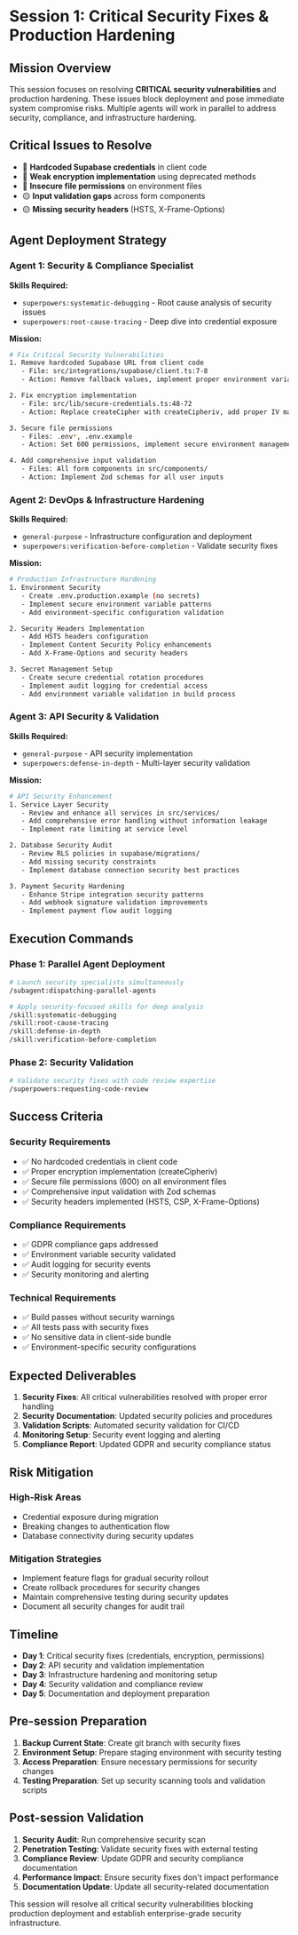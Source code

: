 # Session 1: Critical Security Fixes & Production Hardening

## Mission Overview
This session focuses on resolving **CRITICAL security vulnerabilities** and production hardening. These issues block deployment and pose immediate system compromise risks. Multiple agents will work in parallel to address security, compliance, and infrastructure hardening.

## Critical Issues to Resolve
- 🔴 **Hardcoded Supabase credentials** in client code
- 🔴 **Weak encryption implementation** using deprecated methods
- 🔴 **Insecure file permissions** on environment files
- 🟡 **Input validation gaps** across form components
- 🟡 **Missing security headers** (HSTS, X-Frame-Options)

## Agent Deployment Strategy

### **Agent 1: Security & Compliance Specialist**
**Skills Required:**
- `superpowers:systematic-debugging` - Root cause analysis of security issues
- `superpowers:root-cause-tracing` - Deep dive into credential exposure

**Mission:**
```bash
# Fix Critical Security Vulnerabilities
1. Remove hardcoded Supabase URL from client code
   - File: src/integrations/supabase/client.ts:7-8
   - Action: Remove fallback values, implement proper environment variable handling

2. Fix encryption implementation
   - File: src/lib/secure-credentials.ts:48-72
   - Action: Replace createCipher with createCipheriv, add proper IV management

3. Secure file permissions
   - Files: .env*, .env.example
   - Action: Set 600 permissions, implement secure environment management

4. Add comprehensive input validation
   - Files: All form components in src/components/
   - Action: Implement Zod schemas for all user inputs
```

### **Agent 2: DevOps & Infrastructure Hardening**
**Skills Required:**
- `general-purpose` - Infrastructure configuration and deployment
- `superpowers:verification-before-completion` - Validate security fixes

**Mission:**
```bash
# Production Infrastructure Hardening
1. Environment Security
   - Create .env.production.example (no secrets)
   - Implement secure environment variable patterns
   - Add environment-specific configuration validation

2. Security Headers Implementation
   - Add HSTS headers configuration
   - Implement Content Security Policy enhancements
   - Add X-Frame-Options and security headers

3. Secret Management Setup
   - Create secure credential rotation procedures
   - Implement audit logging for credential access
   - Add environment variable validation in build process
```

### **Agent 3: API Security & Validation**
**Skills Required:**
- `general-purpose` - API security implementation
- `superpowers:defense-in-depth` - Multi-layer security validation

**Mission:**
```bash
# API Security Enhancement
1. Service Layer Security
   - Review and enhance all services in src/services/
   - Add comprehensive error handling without information leakage
   - Implement rate limiting at service level

2. Database Security Audit
   - Review RLS policies in supabase/migrations/
   - Add missing security constraints
   - Implement database connection security best practices

3. Payment Security Hardening
   - Enhance Stripe integration security patterns
   - Add webhook signature validation improvements
   - Implement payment flow audit logging
```

## Execution Commands

### **Phase 1: Parallel Agent Deployment**
```bash
# Launch security specialists simultaneously
/subagent:dispatching-parallel-agents

# Apply security-focused skills for deep analysis
/skill:systematic-debugging
/skill:root-cause-tracing
/skill:defense-in-depth
/skill:verification-before-completion
```

### **Phase 2: Security Validation**
```bash
# Validate security fixes with code review expertise
/superpowers:requesting-code-review
```

## Success Criteria

### **Security Requirements**
- ✅ No hardcoded credentials in client code
- ✅ Proper encryption implementation (createCipheriv)
- ✅ Secure file permissions (600) on all environment files
- ✅ Comprehensive input validation with Zod schemas
- ✅ Security headers implemented (HSTS, CSP, X-Frame-Options)

### **Compliance Requirements**
- ✅ GDPR compliance gaps addressed
- ✅ Environment variable security validated
- ✅ Audit logging for security events
- ✅ Security monitoring and alerting

### **Technical Requirements**
- ✅ Build passes without security warnings
- ✅ All tests pass with security fixes
- ✅ No sensitive data in client-side bundle
- ✅ Environment-specific security configurations

## Expected Deliverables

1. **Security Fixes**: All critical vulnerabilities resolved with proper error handling
2. **Security Documentation**: Updated security policies and procedures
3. **Validation Scripts**: Automated security validation for CI/CD
4. **Monitoring Setup**: Security event logging and alerting
5. **Compliance Report**: Updated GDPR and security compliance status

## Risk Mitigation

### **High-Risk Areas**
- Credential exposure during migration
- Breaking changes to authentication flow
- Database connectivity during security updates

### **Mitigation Strategies**
- Implement feature flags for gradual security rollout
- Create rollback procedures for security changes
- Maintain comprehensive testing during security updates
- Document all security changes for audit trail

## Timeline

- **Day 1**: Critical security fixes (credentials, encryption, permissions)
- **Day 2**: API security and validation implementation
- **Day 3**: Infrastructure hardening and monitoring setup
- **Day 4**: Security validation and compliance review
- **Day 5**: Documentation and deployment preparation

## Pre-session Preparation

1. **Backup Current State**: Create git branch with security fixes
2. **Environment Setup**: Prepare staging environment with security testing
3. **Access Preparation**: Ensure necessary permissions for security changes
4. **Testing Preparation**: Set up security scanning tools and validation scripts

## Post-session Validation

1. **Security Audit**: Run comprehensive security scan
2. **Penetration Testing**: Validate security fixes with external testing
3. **Compliance Review**: Update GDPR and security compliance documentation
4. **Performance Impact**: Ensure security fixes don't impact performance
5. **Documentation Update**: Update all security-related documentation

This session will resolve all critical security vulnerabilities blocking production deployment and establish enterprise-grade security infrastructure.
